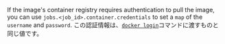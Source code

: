 If the image's container registry requires authentication to pull the image, you can use `jobs.<job_id>.container.credentials` to set a `map` of the `username` and `password`. この認証情報は、[`docker login`](https://docs.docker.com/engine/reference/commandline/login/)コマンドに渡すものと同じ値です。
